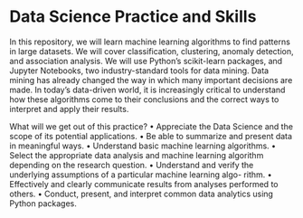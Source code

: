 # Data Science Practice and Skills

In this repository, we will learn machine learning algorithms to find patterns in large datasets.
We will cover classification, clustering, anomaly detection, and association analysis. We will
use Python’s scikit-learn packages, and Jupyter Notebooks, two industry-standard tools for data
mining. Data mining has already changed the way in which many important decisions are made.
In today’s data-driven world, it is increasingly critical to understand how these algorithms come
to their conclusions and the correct ways to interpret and apply their results.

What will we get out of this practice?
• Appreciate the Data Science and the scope of its potential applications.
• Be able to summarize and present data in meaningful ways.
• Understand basic machine learning algorithms.
• Select the appropriate data analysis and machine learning algorithm depending on the
research question.
• Understand and verify the underlying assumptions of a particular machine learning algo-
rithm.
• Effectively and clearly communicate results from analyses performed to others.
• Conduct, present, and interpret common data analytics using Python packages.

